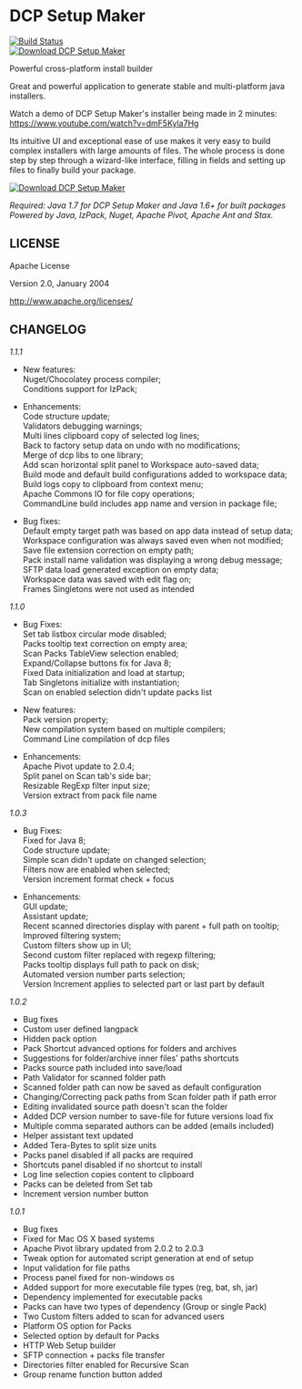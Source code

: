 DCP Setup Maker
===============
[![Build Status](https://travis-ci.org/DevComPack/setupmaker.svg)](https://travis-ci.org/DevComPack/setupmaker)  
[![Download DCP Setup Maker](https://img.shields.io/sourceforge/dt/devcompack.svg)](https://sourceforge.net/projects/devcompack/files/latest/download)
  
Powerful cross-platform install builder  

Great and powerful application to generate stable and multi-platform java installers.  

Watch a demo of DCP Setup Maker's installer being made in 2 minutes: https://www.youtube.com/watch?v=dmF5Kyla7Hg

Its intuitive UI and exceptional ease of use makes it very easy to build complex installers with large amounts of files.
The whole process is done step by step through a wizard-like interface, filling in fields and setting up files to finally build your package.

[![Download DCP Setup Maker](https://a.fsdn.com/con/app/sf-download-button)](https://sourceforge.net/projects/devcompack/files/latest/download)

*Required: Java 1.7 for DCP Setup Maker and Java 1.6+ for built packages*  
*Powered by Java, IzPack, Nuget, Apache Pivot, Apache Ant and Stax.*  


LICENSE
-------
Apache License

Version 2.0, January 2004

http://www.apache.org/licenses/

CHANGELOG
---------

*1.1.1*
+ New features:  
Nuget/Chocolatey process compiler;  
Conditions support for IzPack;  
- Enhancements:  
Code structure update;  
Validators debugging warnings;  
Multi lines clipboard copy of selected log lines;  
Back to factory setup data on undo with no modifications;  
Merge of dcp libs to one library;  
Add scan horizontal split panel to Workspace auto-saved data;  
Build mode and default build configurations added to workspace data;  
Build logs copy to clipboard from context menu;  
Apache Commons IO for file copy operations;  
CommandLine build includes app name and version in package file;  
* Bug fixes:  
Default empty target path was based on app data instead of setup data;  
Workspace configuration was always saved even when not modified;  
Save file extension correction on empty path;  
Pack install name validation was displaying a wrong debug message;  
SFTP data load generated exception on empty data;  
Workspace data was saved with edit flag on;  
Frames Singletons were not used as intended  

*1.1.0*
* Bug Fixes:  
Set tab listbox circular mode disabled;  
Packs tooltip text correction on empty area;  
Scan Packs TableView selection enabled;  
Expand/Collapse buttons fix for Java 8;  
Fixed Data initialization and load at startup;  
Tab Singletons initialize with instantiation;  
Scan on enabled selection didn't update packs list  
+ New features:  
Pack version property;  
New compilation system based on multiple compilers;  
Command Line compilation of dcp files  
- Enhancements:  
Apache Pivot update to 2.0.4;  
Split panel on Scan tab's side bar;  
Resizable RegExp filter input size;  
Version extract from pack file name  


*1.0.3*
* Bug Fixes:  
Fixed for Java 8;  
Code structure update;  
Simple scan didn't update on changed selection;  
Filters now are enabled when selected;  
Version increment format check + focus  
+ Enhancements:  
GUI update;  
Assistant update;  
Recent scanned directories display with parent + full path on tooltip;  
Improved filtering system;  
Custom filters show up in UI;  
Second custom filter replaced with regexp filtering;  
Packs tooltip displays full path to pack on disk;  
Automated version number parts selection;  
Version Increment applies to selected part or last part by default  


*1.0.2*
- Bug fixes
- Custom user defined langpack
- Hidden pack option
- Pack Shortcut advanced options for folders and archives
- Suggestions for folder/archive inner files' paths shortcuts
- Packs source path included into save/load
- Path Validator for scanned folder path
- Scanned folder path can now be saved as default configuration
- Changing/Correcting pack paths from Scan folder path if path error
- Editing invalidated source path doesn't scan the folder
- Added DCP version number to save-file for future versions load fix
- Multiple comma separated authors can be added (emails included)
- Helper assistant text updated
- Added Tera-Bytes to split size units
- Packs panel disabled if all packs are required
- Shortcuts panel disabled if no shortcut to install
- Log line selection copies content to clipboard
- Packs can be deleted from Set tab
- Increment version number button


*1.0.1*
- Bug fixes
- Fixed for Mac OS X based systems
- Apache Pivot library updated from 2.0.2 to 2.0.3
- Tweak option for automated script generation at end of setup
- Input validation for file paths
- Process panel fixed for non-windows os
- Added support for more executable file types (reg, bat, sh, jar)
- Dependency implemented for executable packs
- Packs can have two types of dependency (Group or single Pack)
- Two Custom filters added to scan for advanced users
- Platform OS option for Packs
- Selected option by default for Packs
- HTTP Web Setup builder
- SFTP connection + packs file transfer
- Directories filter enabled for Recursive Scan
- Group rename function button added
